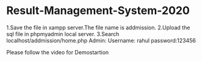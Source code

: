 # Result-Management-System-2020
1.Save the file in xampp server.The file  name is addmission.
2.Upload the sql file in phpmyadmin local server.
3.Search localhost/addmission/home.php
Admin:
 Username: rahul
 password:123456
 
 Please follow the video for Demostartion

